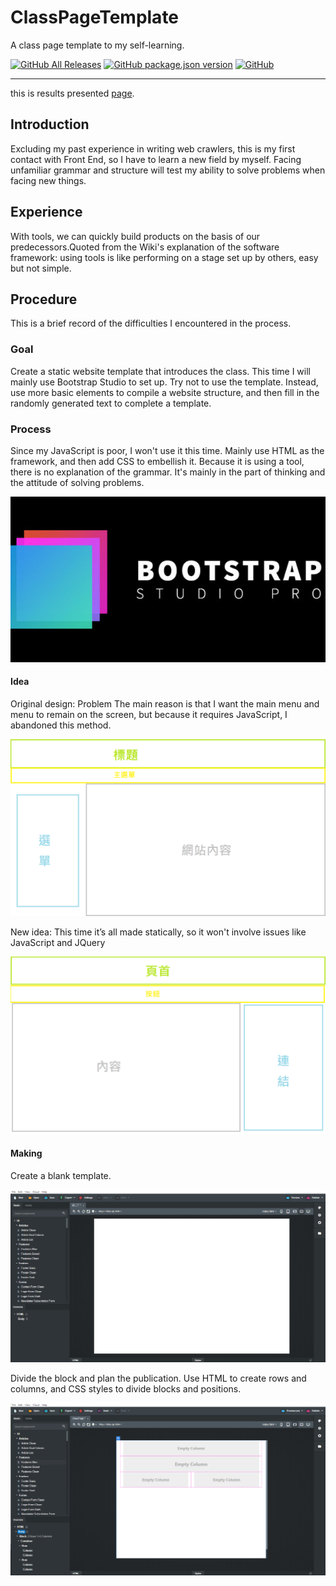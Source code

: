 # ClassPageTemplate
A class page template to my self-learning.

[![GitHub All Releases](https://img.shields.io/github/downloads/yappy2000d/ClassPageTemplate/total?style=flat-square&logo=GitHub)](https://github.com/yappy2000d/ClassPageTemplate/archive/master.zip)
[![GitHub package.json version](https://img.shields.io/github/package-json/v/yappy2000d/ClassPageTemplate?style=flat-square&logo=visual-studio-code)](https://github.com/yappy2000d/ClassPageTemplate/branches)
[![GitHub](https://img.shields.io/github/license/yappy2000d/ClassPageTemplate?style=flat-square)](https://github.com/yappy2000d/ClassPageTemplate/blob/master/LICENSE)

----

this is results presented [page](https://yappy2000d.github.io/ClassPageTemplate/).

## Introduction
Excluding my past experience in writing web crawlers, this is my first contact with Front End, so I have to learn a new field by myself. Facing unfamiliar grammar and structure will test my ability to solve problems when facing new things.

## Experience
With tools, we can quickly build products on the basis of our predecessors.Quoted from the Wiki's explanation of the software framework: using tools is like performing on a stage set up by others, easy but not simple.

## Procedure
This is a brief record of the difficulties I encountered in the process.

### Goal
Create a static website template that introduces the class. This time I will mainly use Bootstrap Studio to set up. Try not to use the template. Instead, use more basic elements to compile a website structure, and then fill in the randomly generated text to complete a template.

### Process
Since my JavaScript is poor, I won't use it this time. Mainly use HTML as the framework, and then add CSS to embellish it. Because it is using a tool, there is no explanation of the grammar. It's mainly in the part of thinking and the attitude of solving problems.

![](./images/image1.jpg)

#### Idea
Original design:
Problem
The main reason is that I want the main menu and menu to remain on the screen, but because it requires JavaScript, I abandoned this method.

![](./images/image2.png)

New idea:
This time it’s all made statically, so it won't involve issues like JavaScript and JQuery

![](./images/image3.png)

#### Making
Create a blank template.

![](./images/image4.PNG)

Divide the block and plan the publication.
Use HTML to create rows and columns, and CSS styles to divide blocks and positions.

![](./images/image5.PNG)

